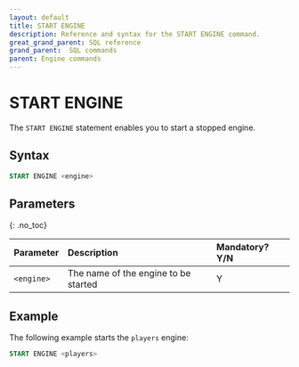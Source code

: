 ```yaml
---
layout: default
title: START ENGINE
description: Reference and syntax for the START ENGINE command.
great_grand_parent: SQL reference
grand_parent:  SQL commands
parent: Engine commands
---
```


# START ENGINE

The `START ENGINE` statement enables you to start a stopped engine.

## Syntax

```sql
START ENGINE <engine>
```
## Parameters 
{: .no_toc}   

| Parameter       | Description                          | Mandatory? Y/N |
| :--------------- | :------------------------------------ | :-------------- |
| `<engine>` | The name of the engine to be started | Y              |

## Example
The following example starts the `players` engine: 

```sql
START ENGINE <players>
```